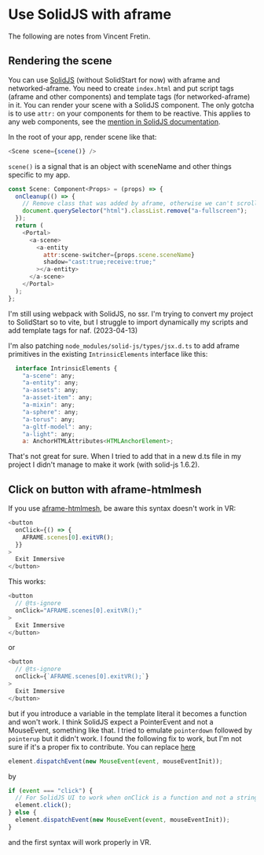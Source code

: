 # Use SolidJS with aframe

The following are notes from Vincent Fretin.

## Rendering the scene

You can use [SolidJS](https://www.solidjs.com) (without SolidStart for now) with aframe and networked-aframe.
You need to create `index.html` and put script tags (aframe and other components) and template tags (for networked-aframe) in it.
You can render your scene with a SolidJS component. The only gotcha is to use `attr:` on your components for them to be reactive. This applies to any web components, see the [mention in SolidJS documentation](https://www.solidjs.com/docs/latest/api#attr___).

In the root of your app, render scene like that:

```js
<Scene scene={scene()} />
```

`scene()` is a signal that is an object with sceneName and other things specific to my app.

```js
const Scene: Component<Props> = (props) => {
  onCleanup(() => {
    // Remove class that was added by aframe, otherwise we can't scroll.
    document.querySelector("html").classList.remove("a-fullscreen");
  });
  return (
    <Portal>
      <a-scene>
        <a-entity
          attr:scene-switcher={props.scene.sceneName}
          shadow="cast:true;receive:true;"
        ></a-entity>
      </a-scene>
    </Portal>
  );
};
```

I'm still using webpack with SolidJS, no ssr.
I'm trying to convert my project to SolidStart so to vite, but I struggle to import dynamically my scripts and add template tags for naf. (2023-04-13)

I'm also patching `node_modules/solid-js/types/jsx.d.ts`
to add aframe primitives in the existing `IntrinsicElements` interface like this:

```js
  interface IntrinsicElements {
    "a-scene": any;
    "a-entity": any;
    "a-assets": any;
    "a-asset-item": any;
    "a-mixin": any;
    "a-sphere": any;
    "a-torus": any;
    "a-gltf-model": any;
    "a-light": any;
    a: AnchorHTMLAttributes<HTMLAnchorElement>;
```

That's not great for sure. When I tried to add that in a new d.ts file in my project I didn't manage to make it work (with solid-js 1.6.2).

## Click on button with aframe-htmlmesh

If you use [aframe-htmlmesh](https://github.com/AdaRoseCannon/aframe-htmlmesh), be aware this syntax doesn't work in VR:

```js
<button
  onClick={() => {
    AFRAME.scenes[0].exitVR();
  }}
>
  Exit Immersive
</button>
```

This works:

```js
<button
  // @ts-ignore
  onClick="AFRAME.scenes[0].exitVR();"
>
  Exit Immersive
</button>
```

or

```js
<button
  // @ts-ignore
  onClick={`AFRAME.scenes[0].exitVR();`}
>
  Exit Immersive
</button>
```

but if you introduce a variable in the template literal it becomes a function and won't work.
I think SolidJS expect a PointerEvent and not a MouseEvent, something like that.
I tried to emulate `pointerdown` followed by `pointerup` but it didn't work.
I found the following fix to work, but I'm not sure if it's a proper fix to contribute.
You can replace [here](https://github.com/AdaRoseCannon/aframe-htmlmesh/blob/fcedc6d86dcafc122183d518984f45c972e7b154/src/HTMLMesh.js#L527)

```js
element.dispatchEvent(new MouseEvent(event, mouseEventInit));
```

by

```js
if (event === "click") {
  // For SolidJS UI to work when onClick is a function and not a string
  element.click();
} else {
  element.dispatchEvent(new MouseEvent(event, mouseEventInit));
}
```

and the first syntax will work properly in VR.
